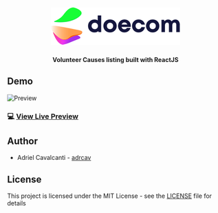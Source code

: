 <h1 align="center"><img src="./public/logo.png"></h1>
<div align="center">
  <p>
    <strong>Volunteer Causes listing built with ReactJS</strong>
  </p>
</div>

## Demo
![Preview](https://i.imgur.com/5iZC6L9.png)
### 💻 [View Live Preview](https://doecom.org/)

## Author
* Adriel Cavalcanti - [adrcav](https://github.com/adrcav)

## License
This project is licensed under the MIT License - see the [LICENSE](LICENSE) file for details
